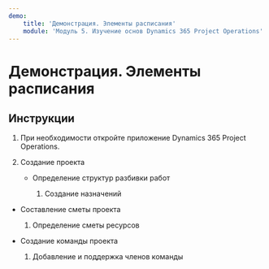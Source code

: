 ```yaml
---
demo:
    title: 'Демонстрация. Элементы расписания'
    module: 'Модуль 5. Изучение основ Dynamics 365 Project Operations'
---
```


# Демонстрация. Элементы расписания

## Инструкции

1. При необходимости откройте приложение Dynamics 365 Project Operations. 

2. Создание проекта

	- Определение структур разбивки работ

		1. Создание назначений

- Составление сметы проекта

	1. Определение сметы ресурсов

- Создание команды проекта

	1. Добавление и поддержка членов команды
